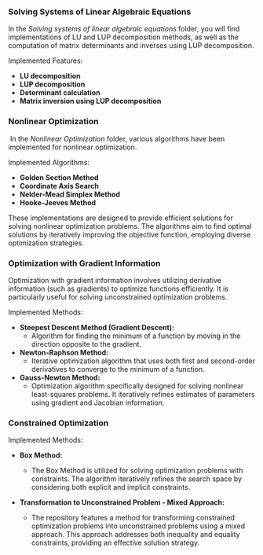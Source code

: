 ### **Solving Systems of Linear Algebraic Equations**

In the *Solving systems of linear algebraic equations* folder, you will find implementations of LU and LUP decomposition methods, as well as the computation of matrix determinants and inverses using LUP decomposition.

Implemented Features:

- **LU decomposition**
- **LUP decomposition**
- **Determinant calculation**
- **Matrix inversion using LUP decomposition**

### **Nonlinear Optimization**

 In the *Nonlinear Optimization* folder, various algorithms have been implemented for nonlinear optimization.

Implemented Algorithms:

- **Golden Section Method**
- **Coordinate Axis Search**
- **Nelder-Mead Simplex Method**
- **Hooke-Jeeves Method**

These implementations are designed to provide efficient solutions for solving nonlinear optimization problems. The algorithms aim to find optimal solutions by iteratively improving the objective function, employing diverse optimization strategies.

### Optimization with Gradient Information

Optimization with gradient information involves utilizing derivative information (such as gradients) to optimize functions efficiently. It is particularly useful for solving unconstrained optimization problems.

Implemented Methods:

- **Steepest Descent Method (Gradient Descent):**
    - Algorithm for finding the minimum of a function by moving in the direction opposite to the gradient.
- **Newton-Raphson Method:**
    - Iterative optimization algorithm that uses both first and second-order derivatives to converge to the minimum of a function.
- **Gauss-Newton Method:**
    - Optimization algorithm specifically designed for solving nonlinear least-squares problems. It iteratively refines estimates of parameters using gradient and Jacobian information.

### Constrained Optimization

Implemented Methods:

- **Box Method:**
    - The Box Method is utilized for solving optimization problems with constraints. The algorithm iteratively refines the search space by considering both explicit and implicit constraints.

- **Transformation to Unconstrained Problem - Mixed Approach:**
    - The repository features a method for transforming constrained optimization problems into unconstrained problems using a mixed approach. This approach addresses both inequality and equality constraints, providing an effective solution strategy.
